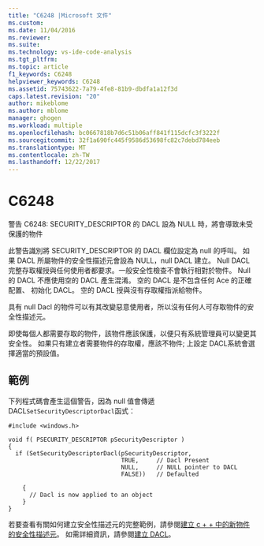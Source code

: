 ```yaml
---
title: "C6248 |Microsoft 文件"
ms.custom: 
ms.date: 11/04/2016
ms.reviewer: 
ms.suite: 
ms.technology: vs-ide-code-analysis
ms.tgt_pltfrm: 
ms.topic: article
f1_keywords: C6248
helpviewer_keywords: C6248
ms.assetid: 75743622-7a79-4fe8-81b9-dbdfa1a12f3d
caps.latest.revision: "20"
author: mikeblome
ms.author: mblome
manager: ghogen
ms.workload: multiple
ms.openlocfilehash: bc0667818b7d6c51b06aff841f115dcfc3f3222f
ms.sourcegitcommit: 32f1a690fc445f9586d53698fc82c7debd784eeb
ms.translationtype: MT
ms.contentlocale: zh-TW
ms.lasthandoff: 12/22/2017
---
```

# <a name="c6248"></a>C6248
警告 C6248: SECURITY_DESCRIPTOR 的 DACL 設為 NULL 時，將會導致未受保護的物件  
  
 此警告識別將 SECURITY_DESCRIPTOR 的 DACL 欄位設定為 null 的呼叫。 如果 DACL 所屬物件的安全性描述元會設為 NULL，null DACL 建立。 Null DACL 完整存取權授與任何使用者都要求。一般安全性檢查不會執行相對於物件。 Null 的 DACL 不應使用空的 DACL 產生混淆。 空的 DACL 是不包含任何 Ace 的正確配置、 初始化 DACL。 空的 DACL 授與沒有存取權指派給物件。  
  
 具有 null Dacl 的物件可以有其改變惡意使用者，所以沒有任何人可存取物件的安全性描述元。  
  
 即使每個人都需要存取的物件，該物件應該保護，以便只有系統管理員可以變更其安全性。 如果只有建立者需要物件的存取權，應該不物件; 上設定 DACL系統會選擇適當的預設值。  
  
## <a name="example"></a>範例  
 下列程式碼會產生這個警告，因為 null 值會傳遞 DACL`SetSecurityDescriptorDacl`函式：  
  
```  
#include <windows.h>  
  
void f( PSECURITY_DESCRIPTOR pSecurityDescriptor )  
{  
  if (SetSecurityDescriptorDacl(pSecurityDescriptor,  
                                TRUE,     // Dacl Present  
                                NULL,     // NULL pointer to DACL      
                                FALSE))   // Defaulted  
  
    {  
      // Dacl is now applied to an object  
    }  
}  
```  
  
 若要查看有關如何建立安全性描述元的完整範例，請參閱[建立 c + + 中的新物件的安全性描述元](http://msdn.microsoft.com/library/aa446595.aspx)。 如需詳細資訊，請參閱[建立 DACL](http://msdn.microsoft.com/library/ms717798.aspx)。